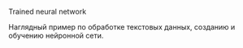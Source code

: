 Trained neural network

Наглядный пример по обработке текстовых данных, созданию и обучению нейронной сети.
